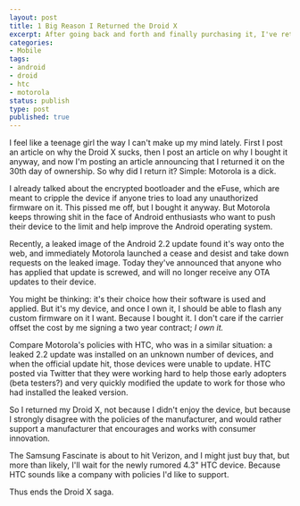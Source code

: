 ```yaml
---
layout: post
title: 1 Big Reason I Returned the Droid X
excerpt: After going back and forth and finally purchasing it, I've returned the Droid X.
categories:
- Mobile
tags:
- android
- droid
- htc
- motorola
status: publish
type: post
published: true
---
```


I feel like a teenage girl the way I can't make up my mind lately. First I post an article on why the Droid X sucks,
then I post an article on why I bought it anyway, and now I'm posting an article announcing that I returned it on the
30th day of ownership. So why did I return it? Simple: Motorola is a dick.

I already talked about the encrypted bootloader and the eFuse, which are meant to cripple the device if anyone tries
to load any unauthorized firmware on it. This pissed me off, but I bought it anyway. But Motorola keeps throwing shit
in the face of Android enthusiasts who want to push their device to the limit and help improve the Android operating
system.

Recently, a leaked image of the Android 2.2 update found it's way onto the web, and immediately Motorola launched a
cease and desist and take down requests on the leaked image. Today they've announced that anyone who has applied
that update is screwed, and will no longer receive any OTA updates to their device.

You might be thinking: it's their choice how their software is used and applied. But it's my device, and once I own
it, I should be able to flash any custom firmware on it I want. Because I bought it. I don't care if the carrier
offset the cost by me signing a two year contract; *I own it.*

Compare Motorola's policies with HTC, who was in a similar situation: a leaked 2.2 update was installed on an unknown
number of devices, and when the official update hit, those devices were unable to update. HTC posted via Twitter that
they were working hard to help those early adopters (beta testers?) and very quickly modified the update to work for
those who had installed the leaked version.

So I returned my Droid X, not because I didn't enjoy the device, but because I strongly disagree with the policies
of the manufacturer, and would rather support a manufacturer that encourages and works with consumer innovation.

The Samsung Fascinate is about to hit Verizon, and I might just buy that, but more than likely, I'll wait for the
newly rumored 4.3" HTC device. Because HTC sounds like a company with policies I'd like to support.

Thus ends the Droid X saga.
